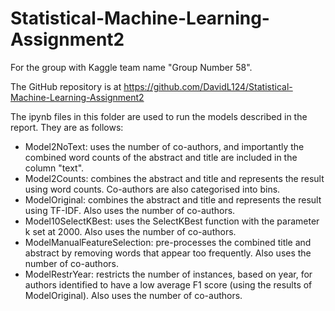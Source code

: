 # Statistical-Machine-Learning-Assignment2

For the group with Kaggle team name "Group Number 58".

The GitHub repository is at https://github.com/DavidL124/Statistical-Machine-Learning-Assignment2

The ipynb files in this folder are used to run the models described in the report. They are as follows:

- Model2NoText: uses the number of co-authors, and importantly the combined word counts of the abstract and title are included in the column "text".
- Model2Counts: combines the abstract and title and represents the result using word counts. Co-authors are also categorised into bins.
- ModelOriginal: combines the abstract and title and represents the result using TF-IDF. Also uses the number of co-authors.
- Model10SelectKBest: uses the SelectKBest function with the parameter k set at 2000. Also uses the number of co-authors.
- ModelManualFeatureSelection: pre-processes the combined title and abstract by removing words that appear too frequently. Also uses the number of co-authors.
- ModelRestrYear: restricts the number of instances, based on year, for authors identified to have a low average F1 score (using the results of ModelOriginal). 
Also uses the number of co-authors.
 
